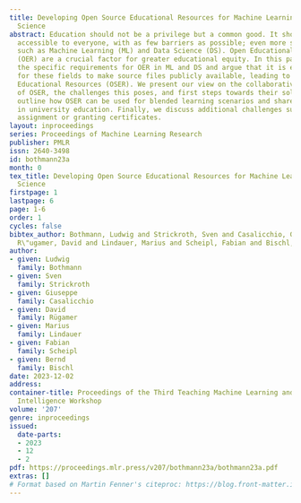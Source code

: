```yaml
---
title: Developing Open Source Educational Resources for Machine Learning and Data
  Science
abstract: Education should not be a privilege but a common good. It should be openly
  accessible to everyone, with as few barriers as possible; even more so for key technologies
  such as Machine Learning (ML) and Data Science (DS). Open Educational Resources
  (OER) are a crucial factor for greater educational equity. In this paper, we describe
  the specific requirements for OER in ML and DS and argue that it is especially important
  for these fields to make source files publicly available, leading to Open Source
  Educational Resources (OSER). We present our view on the collaborative development
  of OSER, the challenges this poses, and first steps towards their solutions. We
  outline how OSER can be used for blended learning scenarios and share our experiences
  in university education. Finally, we discuss additional challenges such as credit
  assignment or granting certificates.
layout: inproceedings
series: Proceedings of Machine Learning Research
publisher: PMLR
issn: 2640-3498
id: bothmann23a
month: 0
tex_title: Developing Open Source Educational Resources for Machine Learning and Data
  Science
firstpage: 1
lastpage: 6
page: 1-6
order: 1
cycles: false
bibtex_author: Bothmann, Ludwig and Strickroth, Sven and Casalicchio, Giuseppe and
  R\"ugamer, David and Lindauer, Marius and Scheipl, Fabian and Bischl, Bernd
author:
- given: Ludwig
  family: Bothmann
- given: Sven
  family: Strickroth
- given: Giuseppe
  family: Casalicchio
- given: David
  family: Rügamer
- given: Marius
  family: Lindauer
- given: Fabian
  family: Scheipl
- given: Bernd
  family: Bischl
date: 2023-12-02
address:
container-title: Proceedings of the Third Teaching Machine Learning and Artificial
  Intelligence Workshop
volume: '207'
genre: inproceedings
issued:
  date-parts:
  - 2023
  - 12
  - 2
pdf: https://proceedings.mlr.press/v207/bothmann23a/bothmann23a.pdf
extras: []
# Format based on Martin Fenner's citeproc: https://blog.front-matter.io/posts/citeproc-yaml-for-bibliographies/
---
```

